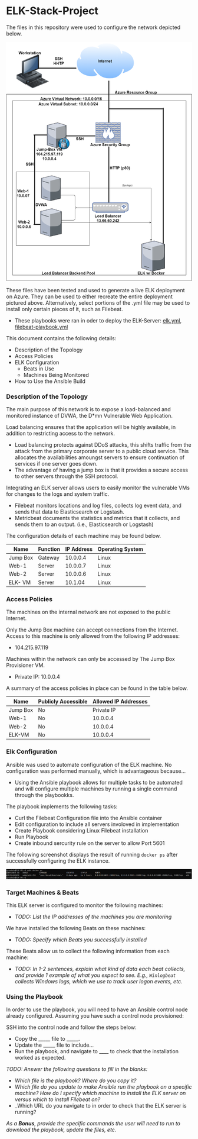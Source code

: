 # ELK-Stack-Project
The files in this repository were used to configure the network depicted below.



![](https://github.com/phalynguyen/ELK-Stack-Project/blob/main/Images/ELK%20Stack%20Diagram.png)

These files have been tested and used to generate a live ELK deployment on Azure. They can be used to either recreate the entire deployment pictured above. Alternatively, select portions of the .yml file may be used to install only certain pieces of it, such as Filebeat.

  - These playbooks were ran in oder to deploy the ELK-Server: [elk.yml](https://github.com/phalynguyen/ELK-Stack-Project/blob/main/Ansible/elk.yml), [filebeat-playbook.yml](https://github.com/phalynguyen/ELK-Stack-Project/blob/main/Ansible/filebeat-playbook.yml)

This document contains the following details:
- Description of the Topology
- Access Policies
- ELK Configuration
  - Beats in Use
  - Machines Being Monitored
- How to Use the Ansible Build


### Description of the Topology

The main purpose of this network is to expose a load-balanced and monitored instance of DVWA, the D*mn Vulnerable Web Application.

Load balancing ensures that the application will be highly available, in addition to restricting access to the network.
- Load balancing protects against DDoS attacks, this shifts traffic from the attack from the primary corporate server to a public cloud service. This allocates the availabilities amoungst servers to ensure continuation of services if one server goes down. 
- The advantage of having a jump box is that it provides a secure access to other servers through the SSH protocol.

Integrating an ELK server allows users to easily monitor the vulnerable VMs for changes to the logs and system traffic.
- Filebeat monitors locations and log files, collects log event data, and sends that data to Elasticsearch or Logstash.
- Metricbeat documents the statistics and metrics that it collects, and sends them to an output. (i.e., Elasticsearch or Logstash)

The configuration details of each machine may be found below.

| Name     | Function | IP Address | Operating System |
|----------|----------|------------|------------------|
| Jump Box | Gateway  | 10.0.0.4   | Linux            |
| Web-1    | Server   | 10.0.0.7   | Linux            |
| Web-2    | Server   | 10.0.0.6   | Linux            |
| ELK- VM  | Server   | 10.1.04    | Linux            |

### Access Policies

The machines on the internal network are not exposed to the public Internet. 

Only the Jump Box machine can accept connections from the Internet. Access to this machine is only allowed from the following IP addresses:
- 104.215.97.119

Machines within the network can only be accessed by The Jump Box Provisioner VM.
- Private IP: 10.0.0.4

A summary of the access policies in place can be found in the table below.

| Name     | Publicly Accessible | Allowed IP Addresses |
|----------|---------------------|----------------------|
| Jump Box | No                  | Private IP           |
| Web-1    | No                  | 10.0.0.4             |
| Web-2    | No                  | 10.0.0.4             |
| ELK-VM   | No                  | 10.0.0.4             |


### Elk Configuration

Ansible was used to automate configuration of the ELK machine. No configuration was performed manually, which is advantageous because...
- Using the Ansible playbook allows for multiple tasks to be automated and will configure multiple machines by running a single command through the playbookks.

The playbook implements the following tasks:
- Curl the Filebeat Configuration file into the Ansible container
- Edit configuration to include all servers involoved in implementation
- Create Playbook considering Linux Filebeat installation
- Run Playbook
- Create inbound sercurity rule on the server to allow Port 5601

The following screenshot displays the result of running `docker ps` after successfully configuring the ELK instance.

![](https://github.com/phalynguyen/ELK-Stack-Project/blob/main/Images/docker%20ps%20ELK.png)

### Target Machines & Beats
This ELK server is configured to monitor the following machines:
- _TODO: List the IP addresses of the machines you are monitoring_

We have installed the following Beats on these machines:
- _TODO: Specify which Beats you successfully installed_

These Beats allow us to collect the following information from each machine:
- _TODO: In 1-2 sentences, explain what kind of data each beat collects, and provide 1 example of what you expect to see. E.g., `Winlogbeat` collects Windows logs, which we use to track user logon events, etc._

### Using the Playbook
In order to use the playbook, you will need to have an Ansible control node already configured. Assuming you have such a control node provisioned: 

SSH into the control node and follow the steps below:
- Copy the _____ file to _____.
- Update the _____ file to include...
- Run the playbook, and navigate to ____ to check that the installation worked as expected.

_TODO: Answer the following questions to fill in the blanks:_
- _Which file is the playbook? Where do you copy it?_
- _Which file do you update to make Ansible run the playbook on a specific machine? How do I specify which machine to install the ELK server on versus which to install Filebeat on?_
- _Which URL do you navigate to in order to check that the ELK server is running?

_As a **Bonus**, provide the specific commands the user will need to run to download the playbook, update the files, etc._
